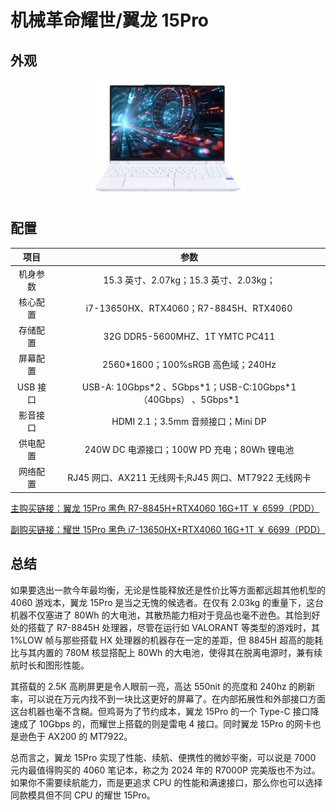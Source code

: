 # 机械革命耀世/翼龙 15Pro

## 外观

<div style="margin: 0 auto; text-align: center; width: 50%"><img src="./assets/耀世15PRO.png" /></div>

## 配置

|   项目   |                               参数                                |
| :------: | :---------------------------------------------------------------: |
| 机身参数 |              15.3 英寸、2.07kg；15.3 英寸、2.03kg；               |
| 核心配置 |              i7-13650HX、RTX4060；R7-8845H、RTX4060               |
| 存储配置 |                  32G DDR5-5600MHZ、1T YMTC PC411                  |
| 屏幕配置 |                2560\*1600；100%sRGB 高色域；240Hz                 |
| USB 接口 | USB-A: 10Gbps\*2 、5Gbps\*1；USB-C:10Gbps\*1（40Gbps） 、5Gbps\*1 |
| 影音接口 |                 HDMI 2.1；3.5mm 音频接口；Mini DP                 |
| 供电配置 |            240W DC 电源接口；100W PD 充电；80Wh 锂电池            |
| 网络配置 |       RJ45 网口、AX211 无线网卡;RJ45 网口、MT7922 无线网卡        |

[主购买链接：翼龙 15Pro 黑色 R7-8845H+RTX4060 16G+1T ￥ 6599（PDD）](https://mobile.yangkeduo.com/goods.html?ps=rlPci4VzLp)

[副购买链接：耀世 15Pro 黑色 i7-13650HX+RTX4060 16G+1T ￥ 6699（PDD）](https://mobile.yangkeduo.com/goods2.html?ps=H2l9XuJAoA)

## 总结

如果要选出一款今年最均衡，无论是性能释放还是性价比等方面都远超其他机型的 4060 游戏本，翼龙 15Pro 是当之无愧的候选者。在仅有 2.03kg 的重量下，这台机器不仅塞进了 80Wh 的大电池，其散热能力相对于竞品也毫不逊色。其恰到好处的搭载了 R7-8845H 处理器，尽管在运行如 VALORANT 等类型的游戏时，其 1%LOW 帧与那些搭载 HX 处理器的机器存在一定的差距，但 8845H 超高的能耗比与其内置的 780M 核显搭配上 80Wh 的大电池，使得其在脱离电源时，兼有续航时长和图形性能。

其搭载的 2.5K 高刷屏更是令人眼前一亮，高达 550nit 的亮度和 240hz 的刷新率，可以说在万元内找不到一块比这更好的屏幕了。在内部拓展性和外部接口方面这台机器也毫不含糊。但鸡哥为了节约成本，翼龙 15Pro 的一个 Type-C 接口降速成了 10Gbps 的，而耀世上搭载的则是雷电 4 接口。同时翼龙 15Pro 的网卡也是逊色于 AX200 的 MT7922。

总而言之，翼龙 15Pro 实现了性能、续航、便携性的微妙平衡，可以说是 7000 元内最值得购买的 4060 笔记本，称之为 2024 年的 R7000P 完美版也不为过。如果你不需要续航能力，而是更追求 CPU 的性能和满速接口，那么你也可以选择同款模具但不同 CPU 的耀世 15Pro。

